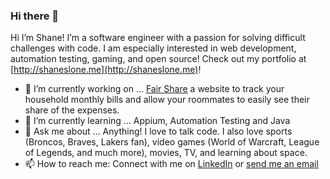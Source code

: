 ### Hi there 👋


Hi I’m Shane! I’m a software engineer with a passion for solving difficult challenges with code.  I am especially interested in web development, automation testing, gaming, and open source!  Check out my portfolio at [http://shaneslone.me](http://shaneslone.me)!

- 🔭 I’m currently working on ... [Fair Share](https://github.com/ssfairshare) a website to track your household monthly bills and allow your roommates to easily see their share of the expenses.
- 🌱 I’m currently learning ... Appium, Automation Testing and Java
- 💬 Ask me about ... Anything! I love to talk code.  I also love sports (Broncos, Braves, Lakers fan), video games (World of Warcraft, League of Legends, and much more), movies, TV, and learning about space.
- 📫 How to reach me: Connect with me on [LinkedIn](https://www.linkedin.com/in/shane-slone/) or [send me an email](mailto:slone.shane@gmail.com)

